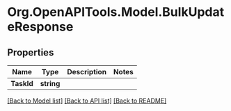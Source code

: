 # Org.OpenAPITools.Model.BulkUpdateResponse

## Properties

Name | Type | Description | Notes
------------ | ------------- | ------------- | -------------
**TaskId** | **string** |  | 

[[Back to Model list]](../README.md#documentation-for-models) [[Back to API list]](../README.md#documentation-for-api-endpoints) [[Back to README]](../README.md)

